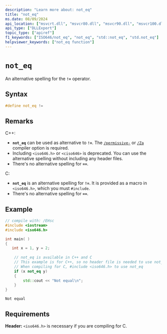 ```yaml
---
description: "Learn more about: not_eq"
title: "not_eq"
ms.date: 08/09/2024
api_location: ["msvcrt.dll", "msvcr80.dll", "msvcr90.dll", "msvcr100.dll", "msvcr100_clr0400.dll", "msvcr110.dll", "msvcr110_clr0400.dll", "msvcr120.dll", "msvcr120_clr0400.dll", "ucrtbase.dll"]
api_type: ["DLLExport"]
topic_type: ["apiref"]
f1_keywords: ["ISO646/not_eq", "not_eq", "std::not_eq", "std.not_eq"]
helpviewer_keywords: ["not_eq function"]
---
```

# `not_eq`

An alternative spelling for the **`!=`** operator.

## Syntax

```C
#define not_eq !=
```

## Remarks

C++:
- **`not_eq`** can be used as alternative to **`!=`**. The [`/permissive-`](../build/reference/permissive-standards-conformance.md) or [`/Za`](../build/reference/za-ze-disable-language-extensions.md) compiler option is required.
- Including `<iso646.h>` or `<ciso646>` is deprecated. You can use the alternative spelling without including any header files.
- There's no alternative spelling for **`==`**.

C:
- **`not_eq`** is an alternative spelling for **`!=`**. It is provided as a macro in `<iso646.h>`, which you must `#include`.
- There's no alternative spelling for **`==`**.

## Example

```cpp
// compile with: /EHsc
#include <iostream>
#include <iso646.h>

int main( )
{
   int x = 1, y = 2;
    
    // not_eq is available in C++ and C
    // This example is for C++, so no header file is needed to use not_eq
    // When compiling for C, #include <iso646.h> to use not_eq
    if (x not_eq y)
    {
        std::cout << "Not equal\n";
    }
}
```

```Output
Not equal
```

## Requirements

**Header:** `<iso646.h>` is necessary if you are compiling for C.